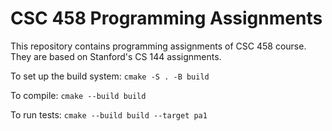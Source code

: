 CSC 458 Programming Assignments
==============================

This repository contains programming assignments of CSC 458 course. They are based on Stanford's CS 144 assignments.

To set up the build system: `cmake -S . -B build`

To compile: `cmake --build build`

To run tests: `cmake --build build --target pa1`
